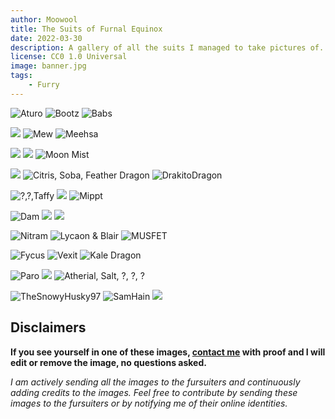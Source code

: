 ```yaml
---
author: Moowool
title: The Suits of Furnal Equinox
date: 2022-03-30
description: A gallery of all the suits I managed to take pictures of.
license: CC0 1.0 Universal
image: banner.jpg
tags:
    - Furry
---
```

![Aturo](img/IMG_20220319_145110.png)
![Bootz](img/IMG_20220319_145455.jpg)
![Babs](img/IMG_20220319_145551.jpg)

![](img/IMG_20220318_170727.jpg)
![Mew](img/IMG_20220318_173307.jpg)
![Meehsa](img/IMG_20220318_173420.jpg)

![](img/IMG_20220318_174304.jpg)
![](img/IMG_20220319_113048.jpg)
![Moon Mist](img/IMG_20220319_113241.jpg)

![](img/IMG_20220319_123152.jpg)
![Citris, Soba, Feather Dragon](img/IMG_20220319_124431.jpg)
![DrakitoDragon](img/IMG_20220319_125207.jpg)

![?,?,Taffy](img/IMG_20220319_130728.jpg)
![](img/IMG_20220319_132043.jpg)
![Mippt](img/IMG_20220319_134005.jpg)

![Dam](img/IMG_20220319_135951.jpg)
![](img/IMG_20220319_141820.jpg)
![](img/IMG_20220319_144519.jpg)

![Nitram](img/IMG_20220319_181033.jpg)
![Lycaon & Blair](img/IMG_20220319_181751.jpg)
![MUSFET](img/IMG_20220320_130142.jpg)

![Fycus](img/IMG_20220320_132333.jpg)
![Vexit](img/IMG_20220320_132343.jpg)
![Kale Dragon](img/IMG_20220320_132521.png)

![Paro](img/IMG_20220320_142605.jpg)
![](img/IMG_20220320_150446.jpg)
![Atherial, Salt, ?, ?, ?](img/IMG_20220320_154131.jpg)

![TheSnowyHusky97](img/IMG_20220320_154217.png)
![SamHain](img/IMG_20220320_154228.jpg)
![](img/IMG_20220320_154350.png)

## Disclaimers
__If you see yourself in one of these images, [contact me](/p/about) with proof and I will edit or remove the image, no questions asked.__

_I am actively sending all the images to the fursuiters and continuously adding credits to the images. Feel free to contribute by sending these images to the fursuiters or by notifying me of their online identities._
